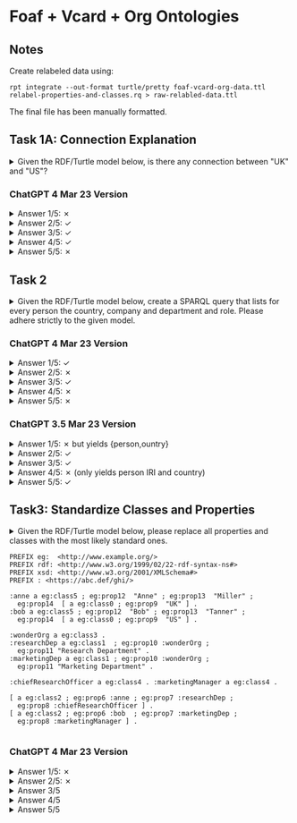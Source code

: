 # Foaf + Vcard + Org Ontologies

## Notes

Create relabeled data using:
```
rpt integrate --out-format turtle/pretty foaf-vcard-org-data.ttl relabel-properties-and-classes.rq > raw-relabled-data.ttl
```
The final file has been manually formatted.

## Task 1A: Connection Explanation

<details>
<summary>
Given the RDF/Turtle model below, is there any connection between "UK" and "US"?
</summary>
```turtle
PREFIX : <https://abc.def/ghi/>
PREFIX rdfs: <http://www.w3.org/2000/01/rdf-schema#>
PREFIX owl: <http://www.w3.org/2002/07/owl#>
PREFIX foaf: <http://xmlns.com/foaf/0.1/>
PREFIX vcard: <http://www.w3.org/2006/vcard/ns#>
PREFIX org: <http://www.w3.org/ns/org#>

:anne a foaf:Person ; foaf:firstName "Anne" ; foaf:surname "Miller" ;
  vcard:hasAddress [ a vcard:Home ; vcard:country-name "UK" ] .
:bob a foaf:Person ; foaf:firstName "Bob" ; foaf:surname "Tanner" ;
  vcard:hasAddress [ a vcard:Home ; vcard:country-name "US" ] .

:wonderOrg a org:Organization .
:researchDep a org:OrganizationalUnit ; org:unitOf :wonderOrg ;
  rdfs:label "Research Department" .
:marketingDep a org:OrganizationalUnit ; org:unitOf :wonderOrg ;
  rdfs:label "Marketing Department" .

:chiefResearchOfficer a org:Role . :marketingManager a org:Role .

[ a org:Membership ; org:member :anne ; org:organization :researchDep ;
  org:role :chiefResearchOfficer ] .
[ a org:Membership ; org:member :bob  ; org:organization :marketingDep ;
  org:role :marketingManager ] .
```
</details>

**Note: An answer is considered only correct if it mentions that the people are part of the same organization :wonderOrg.**

### ChatGPT 3.5 Mar 23 Version

<details>
<summary>Answer 1/5: &cross;</summary>
Yes, there is a connection between "UK" and "US" in the RDF/Turtle model provided. The connection is established through the properties vcard:country-name and org:Membership:

1. In the RDF statement :anne vcard:hasAddress [ a vcard:Home ; vcard:country-name "UK" ] ., it is stated that Anne (identified by :anne) has a home address in the UK.
2. In the RDF statement :bob vcard:hasAddress [ a vcard:Home ; vcard:country-name "US" ] ., it is stated that Bob (identified by :bob) has a home address in the US.
3. In the RDF statement [ a org:Membership ; org:member :anne ; org:organization :researchDep ; org:role :chiefResearchOfficer ] ., it is stated that Anne (identified by :anne) is a member of the research department (identified by :researchDep) and holds the role of chief research officer (identified by :chiefResearchOfficer).
4. In the RDF statement [ a org:Membership ; org:member :bob ; org:organization :marketingDep ; org:role :marketingManager ] ., it is stated that Bob (identified by :bob) is a member of the marketing department (identified by :marketingDep) and holds the role of marketing manager (identified by :marketingManager).

So, the connection between "UK" and "US" is indirectly established through the membership of Anne and Bob in the research department and marketing department respectively, as indicated by the org:organization property in the org:Membership statements.
</details>


<details>
<summary>Answer 2/5: &cross;</summary>
Yes, there is a connection between "UK" and "US" in the RDF/Turtle model provided. The connection is through the vCard ontology, which represents contact information, including addresses, in RDF. Both Anne and Bob are individuals represented as foaf:Person, and they both have addresses represented using vcard:hasAddress property. Anne's address has the country name "UK", while Bob's address has the country name "US". This indicates that Anne's address is in the United Kingdom and Bob's address is in the United States.
</details>


<details>
<summary>Answer 3/5: &cross;</summary>
Based on the RDF/Turtle model provided, there is no direct connection between "UK" and "US". They are simply values of the property vcard:country-name associated with two different individuals, :anne and :bob, respectively, who are members of different organizations, :researchDep and :marketingDep, respectively, within the overall organization :wonderOrg. The model does not specify any direct relationship or connection between "UK" and "US" beyond this context.
</details>


<details>
<summary>Answer 4/5: &cross;</summary>
Yes, there is a connection between "UK" and "US" in the given RDF/Turtle model. Specifically, the connection is established through the vcard:country-name property that is associated with the vcard:hasAddress property of the individuals :anne and :bob.

:anne is a member of the :researchDep organizational unit and holds the role of :chiefResearchOfficer in the :wonderOrg organization. The vcard:country-name property associated with the vcard:hasAddress property of :anne indicates that the country associated with her home address is "UK", which stands for the United Kingdom.

Similarly, :bob is a member of the :marketingDep organizational unit and holds the role of :marketingManager in the :wonderOrg organization. The vcard:country-name property associated with the vcard:hasAddress property of :bob indicates that the country associated with his home address is "US", which stands for the United States.
</details>


<details>
<summary>Answer 5/5; &cross;</summary>
Yes, there is a connection between "UK" and "US" in the RDF/Turtle model. The connection is through the vcard:hasAddress property, which associates the individuals :anne and :bob with their respective addresses. :anne has an address in the "UK" and :bob has an address in the "US".
</details>

### ChatGPT 4 Mar 23 Version

<details>
<summary>Answer 1/5: &check; Correct summarization that both people are member of the same organization.</summary>
Based on the RDF/Turtle model provided, there is no explicit connection between "UK" and "US." However, there is an indirect connection between "UK" and "US" through the people who live in these countries and their roles in the organization.

Anne lives in the "UK" and is the chief research officer of the Research Department, which is a part of the "wonderOrg" organization. Bob lives in the "US" and is the marketing manager of the Marketing Department, which is also a part of the "wonderOrg" organization.

So, while there is no direct connection between "UK" and "US" in the model, there is an indirect connection through the people (Anne and Bob) and their roles in the same organization.
</details>


<details>
<summary>Answer 2/5: &check;</summary>
Based on the RDF/Turtle model provided, there is an indirect connection between "UK" and "US" through the people who are associated with an organization called "wonderOrg". Anne is from the "UK" and is a member of the Research Department within "wonderOrg", holding the role of Chief Research Officer. On the other hand, Bob is from the "US" and is a member of the Marketing Department within the same organization, holding the role of Marketing Manager. While there is no direct connection between "UK" and "US" in the model, the two countries are connected through the people who work in different departments of "wonderOrg".
</details>


<details>
<summary>Answer 3/5: &check;</summary>
In the given RDF/Turtle model, there is no direct connection between "UK" and "US." However, there is an indirect connection between the two through the individuals Anne and Bob, who are from the UK and the US, respectively. Both of them are members of different organizational units within the same organization, :wonderOrg. Anne is a member of the :researchDep and has the role of :chiefResearchOfficer, while Bob is a member of the :marketingDep and has the role of :marketingManager.
</details>


<details>
<summary>Answer 4/5: &check;</summary>
Based on the RDF/Turtle model provided, there is an indirect connection between "UK" and "US" through the organization structure and the people who are part of it.

Anne and Bob have addresses in the "UK" and "US," respectively. Both of them are members of the same organization, ":wonderOrg," in different departments:

* Anne is a member of the ":researchDep" (Research Department) and has the role of ":chiefResearchOfficer."
* Bob is a member of the ":marketingDep" (Marketing Department) and has the role of ":marketingManager."

So, while there isn't a direct connection between "UK" and "US" in the RDF/Turtle model, there is an indirect connection through Anne and Bob's membership in the same organization, ":wonderOrg," while they reside in different countries.
</details>

<details>
<summary>Answer 5/5: &check;</summary>
Based on the RDF/Turtle model provided, there is an indirect connection between "UK" and "US" through the shared organization, :wonderOrg.

Anne, who lives in the "UK", is a member of the :researchDep, which is a part of :wonderOrg. On the other hand, Bob, who lives in the "US", is a member of the :marketingDep, also a part of :wonderOrg. While there is no direct connection between the "UK" and "US" in this model, both Anne and Bob are connected through their roles in the same organization, :wonderOrg.
</details>


## Task 1B
Same as 1A but with a relabled model.

<details>
<summary>
Given the RDF/Turtle model below, is there any connection between "UK" and "US"?
</summary>
```turtle
PREFIX eg:  <http://www.example.org/>
PREFIX rdf: <http://www.w3.org/1999/02/22-rdf-syntax-ns#>
PREFIX xsd: <http://www.w3.org/2001/XMLSchema#>
PREFIX : <https://abc.def/ghi/>

:anne a eg:class5 ; eg:prop12  "Anne" ; eg:prop13  "Miller" ;
  eg:prop14  [ a eg:class0 ; eg:prop9  "UK" ] .
:bob a eg:class5 ; eg:prop12  "Bob" ; eg:prop13  "Tanner" ;
  eg:prop14  [ a eg:class0 ; eg:prop9  "US" ] .

:wonderOrg a eg:class3 .
:researchDep a eg:class1  ; eg:prop10 :wonderOrg ;
  eg:prop11 "Research Department" .
:marketingDep a eg:class1 ; eg:prop10 :wonderOrg ;
  eg:prop11 "Marketing Department" .

:chiefResearchOfficer a eg:class4 . :marketingManager a eg:class4 .

[ a eg:class2 ; eg:prop6 :anne ; eg:prop7 :researchDep ;
  eg:prop8 :chiefResearchOfficer ] .
[ a eg:class2 ; eg:prop6 :bob  ; eg:prop7 :marketingDep ;
  eg:prop8 :marketingManager ] .

```
</details>



### ChatGPT 4 Mar 23 Version
<details>
<summary>Answer 1/5: &cross;</summary>
Based on the given RDF/Turtle model, there is no explicit connection between "UK" and "US". They are only related in the sense that they are values of the property eg:prop9 for two different individuals, :anne and :bob. In the model, :anne has a connection to the "UK" and :bob has a connection to the "US". However, there is no direct connection or relationship between the "UK" and the "US" mentioned within this model.
</details>

<details>
<summary>Answer 2/5: &check;</summary>
In the given RDF/Turtle model, there is an indirect connection between "UK" and "US". The connection can be understood through the individuals :anne and :bob.

:anne is associated with "UK" through the property eg:prop14:

```turtle
:anne a eg:class5 ; eg:prop12  "Anne" ; eg:prop13  "Miller" ;
  eg:prop14  [ a eg:class0 ; eg:prop9  "UK" ] .

:bob is associated with "US" through the property eg:prop14:
```

```turtle
:bob a eg:class5 ; eg:prop12  "Bob" ; eg:prop13  "Tanner" ;
  eg:prop14  [ a eg:class0 ; eg:prop9  "US" ] .
```

Both :anne and :bob are individuals of eg:class5 and are related to different departments within :wonderOrg, with :anne being related to the :researchDep and :bob being related to the :marketingDep. Although there is no direct connection between "UK" and "US", the connection is established through the individuals and their roles within the organization.
</details>

<details>
<summary>Answer 3/5: &check;</summary>
n the given RDF/Turtle model, the connection between "UK" and "US" can be inferred through the individuals ":anne" and ":bob", who are associated with the countries "UK" and "US" respectively through the property eg:prop9.

:anne has the property eg:prop14 with the value "UK".
:bob has the property eg:prop14 with the value "US".

Although there is no direct connection between "UK" and "US" in the RDF/Turtle model, the connection can be made indirectly through the individuals ":anne" and ":bob" who belong to the same class eg:class5 and are associated with different departments within the same organization :wonderOrg.
</details>

<details>
<summary>Answer 4/5: &check;</summary>
Based on the RDF/Turtle model provided, there is no explicit connection between "UK" and "US". However, there is an implicit connection between "UK" and "US" in the sense that both are related to different individuals in the dataset.

The individual "Anne" has a property (eg:prop14) with a value of "UK", while the individual "Bob" has the same property (eg:prop14) with a value of "US". Both Anne and Bob are instances of the same class (eg:class5) and have relationships with different departments in the organization.

While there is no direct connection between "UK" and "US" in this model, the indirect connection exists through the individuals and their properties in the dataset.
</details>

<details>
<summary>Answer 5/5: &cross;</summary>
n the given RDF/Turtle model, there is an indirect connection between "UK" and "US" through the individuals Anne and Bob. Anne is associated with the "UK" via the property eg:prop14, and Bob is associated with the "US" via the same property.

To be more specific, the connection is as follows:

Anne (eg:prop14) -> UK
Bob (eg:prop14) -> US

Although the connection is not direct, both Anne and Bob are connected to their respective countries through the same property (eg:prop14), which implies a connection between "UK" and "US" in the context of this model.
</details>


## Task 2

<details>
<summary>Given the RDF/Turtle model below, create a SPARQL query that lists for every person the country, company and department and role. Please adhere strictly to the given model.
</summary>

```turtle
PREFIX : <https://abc.def/ghi/>
PREFIX rdfs: <http://www.w3.org/2000/01/rdf-schema#>
PREFIX owl: <http://www.w3.org/2002/07/owl#>
PREFIX foaf: <http://xmlns.com/foaf/0.1/>
PREFIX vcard: <http://www.w3.org/2006/vcard/ns#>
PREFIX org: <http://www.w3.org/ns/org#>

:anne a foaf:Person ; foaf:firstName "Anne" ; foaf:surname "Miller" ;
  vcard:hasAddress [ a vcard:Home ; vcard:country-name "UK" ] .
:bob a foaf:Person ; foaf:firstName "Bob" ; foaf:surname "Tanner" ;
  vcard:hasAddress [ a vcard:Home ; vcard:country-name "US" ] .

:wonderOrg a org:Organization .
:researchDep a org:OrganizationalUnit ; org:unitOf :wonderOrg ;
  rdfs:label "Research Department" .
:marketingDep a org:OrganizationalUnit ; org:unitOf :wonderOrg ;
  rdfs:label "Marketing Department" .

:chiefResearchOfficer a org:Role . :marketingManager a org:Role .

[ a org:Membership ; org:member :anne ; org:organization :researchDep ;
  org:role :chiefResearchOfficer ] .
[ a org:Membership ; org:member :bob  ; org:organization :marketingDep ;
  org:role :marketingManager ] .
```
</details>

### ChatGPT 4 Mar 23 Version

<details>
<summary>Answer 1/5: &check;</summary>

Here's a SPARQL query that adheres to the given RDF/Turtle model and lists for every person the country, company, department, and role:

```sparql
PREFIX : <https://abc.def/ghi/>
PREFIX rdfs: <http://www.w3.org/2000/01/rdf-schema#>
PREFIX owl: <http://www.w3.org/2002/07/owl#>
PREFIX foaf: <http://xmlns.com/foaf/0.1/>
PREFIX vcard: <http://www.w3.org/2006/vcard/ns#>
PREFIX org: <http://www.w3.org/ns/org#>

SELECT ?firstName ?surname ?country ?company ?department ?role
WHERE {
  ?person a foaf:Person ;
          foaf:firstName ?firstName ;
          foaf:surname ?surname ;
          vcard:hasAddress [ a vcard:Home ; vcard:country-name ?country ] .

  ?membership a org:Membership ;
              org:member ?person ;
              org:organization ?dep ;
              org:role ?roleObject .

  ?company a org:Organization .
  ?dep org:unitOf ?company ;
       rdfs:label ?department .

  OPTIONAL {
    ?roleObject rdfs:label ?role .
  }
}
```

This query selects the required information for each person, including their first name, surname, country, company, department, and role, based on the given RDF/Turtle model.

</details>


<details>
<summary>Answer 2/5: &cross;</summary>

Here's a SPARQL query that lists for every person the country, company, department, and role, based on the given RDF/Turtle model:

```sparql
SELECT ?person ?firstName ?surname ?country ?company ?department ?role
WHERE {
  ?person a foaf:Person ;
          foaf:firstName ?firstName ;
          foaf:surname ?surname ;
          vcard:hasAddress/vcard:country-name ?country .

  ?membership a org:Membership ;
              org:member ?person ;
              org:organization ?company ;
              org:role ?role .

  ?company a org:Organization ;
           org:hasUnit ?department .

  ?department a org:OrganizationalUnit ;
              org:unitOf ?company .

  ?membership org:organization ?department .
}
```

This query retrieves the person, their first name, surname, country, company, department, and role by matching the relevant triples in the RDF model.

</details>


<details>
<summary>Answer 3/5: &check;</summary>

Here's a SPARQL query that lists for every person the country, company, department, and role, strictly adhering to the given RDF/Turtle model:

```sparql
PREFIX : <https://abc.def/ghi/>
PREFIX rdfs: <http://www.w3.org/2000/01/rdf-schema#>
PREFIX foaf: <http://xmlns.com/foaf/0.1/>
PREFIX vcard: <http://www.w3.org/2006/vcard/ns#>
PREFIX org: <http://www.w3.org/ns/org#>

SELECT ?person ?firstName ?surname ?country ?company ?department ?role
WHERE {
  ?person a foaf:Person ;
          foaf:firstName ?firstName ;
          foaf:surname ?surname ;
          vcard:hasAddress [ a vcard:Home ; vcard:country-name ?country ] .

  ?membership a org:Membership ;
              org:member ?person ;
              org:organization ?orgUnit ;
              org:role ?roleURI .

  ?orgUnit org:unitOf ?company ;
           rdfs:label ?department .

  OPTIONAL { ?roleURI rdfs:label ?role }
}
```

This query retrieves the person, their first name, surname, country, company, department, and role by matching the appropriate triples in the given RDF/Turtle model. The **``OPTIONAL``** clause is used to account for role URIs that might not have a human-readable label.

</details>


<details>
<summary>Answer 4/5: &cross;</summary>

Here's a SPARQL query that adheres to the given RDF/Turtle model and retrieves the requested information for every person:

```sparql
PREFIX : <https://abc.def/ghi/>
PREFIX rdfs: <http://www.w3.org/2000/01/rdf-schema#>
PREFIX foaf: <http://xmlns.com/foaf/0.1/>
PREFIX vcard: <http://www.w3.org/2006/vcard/ns#>
PREFIX org: <http://www.w3.org/ns/org#>

SELECT ?firstName ?surname ?countryName ?organizationLabel ?roleLabel
WHERE {
  ?person a foaf:Person ;
          foaf:firstName ?firstName ;
          foaf:surname ?surname ;
          vcard:hasAddress ?address .
  ?address a vcard:Home ;
           vcard:country-name ?countryName .

  ?membership a org:Membership ;
              org:member ?person ;
              org:organization ?organization ;
              org:role ?role .
  ?organization rdfs:label ?organizationLabel .
  ?role rdfs:label ?roleLabel .
}
```

This query will return a list of people, along with their country, company, department, and role.

</details>


<details>
<summary>Answer 5/5: &cross;</summary>

Here is a SPARQL query that lists for every person the country, company, department, and role according to the given RDF/Turtle model:

```sparql
PREFIX : <https://abc.def/ghi/>
PREFIX rdfs: <http://www.w3.org/2000/01/rdf-schema#>
PREFIX foaf: <http://xmlns.com/foaf/0.1/>
PREFIX vcard: <http://www.w3.org/2006/vcard/ns#>
PREFIX org: <http://www.w3.org/ns/org#>

SELECT ?person ?firstName ?surname ?country ?company ?department ?role WHERE {
  ?person a foaf:Person ;
          foaf:firstName ?firstName ;
          foaf:surname ?surname ;
          vcard:hasAddress ?address .
  ?address a vcard:Home ;
           vcard:country-name ?country .

  ?membership org:member ?person ;
              org:organization ?company ;
              org:role ?roleObject .
  ?company a org:Organization .
  ?roleObject a org:Role ;
              rdfs:label ?role .

  ?department org:unitOf ?company ;
              rdfs:label ?departmentLabel .
  ?membership org:organization ?department .
}
```

This query selects the person, first name, surname, country, company, department, and role for each person based on their membership and address information in the RDF/Turtle model.

</details>


### ChatGPT 3.5 Mar 23 Version

<details>
<summary>Answer 1/5: &cross; but yields {person,ountry}</summary>

Here's the SPARQL query that lists the country, company, department, and role for every person:

```sparql
PREFIX : <https://abc.def/ghi/>
PREFIX rdfs: <http://www.w3.org/2000/01/rdf-schema#>
PREFIX owl: <http://www.w3.org/2002/07/owl#>
PREFIX foaf: <http://xmlns.com/foaf/0.1/>
PREFIX vcard: <http://www.w3.org/2006/vcard/ns#>
PREFIX org: <http://www.w3.org/ns/org#>

SELECT ?person ?country ?company ?department ?role
WHERE {
  ?person a foaf:Person ;
         foaf:firstName ?firstName ;
         foaf:surname ?surname ;
         vcard:hasAddress [ a vcard:Home ;
                            vcard:country-name ?country ] .
  OPTIONAL {
    ?membership org:member ?person ;
                org:organization ?org ;
                org:role ?role .
    ?org a org:Organization ;
         (org:unitOf|org:subOrganization)* ?company ;
         rdfs:label ?department .
  }
}
```

This query first selects all the individuals that are instances of foaf:Person and retrieves their first name, surname, and country from the vcard:hasAddress property. Then, it uses the OPTIONAL keyword to retrieve the organization, department, and role information for each person, if available. The (org:unitOf|org:subOrganization)* part in the query allows for retrieving the organization that the department is a part of, recursively. The retrieved results will contain the person, country, company, department, and role for every person in the RDF/Turtle model.

</details>


<details>
<summary>Answer 2/5: &check;</summary>

Here's the SPARQL query that lists the country, company, department, and role for every person:

```sparql
PREFIX : <https://abc.def/ghi/>
PREFIX rdfs: <http://www.w3.org/2000/01/rdf-schema#>
PREFIX owl: <http://www.w3.org/2002/07/owl#>
PREFIX foaf: <http://xmlns.com/foaf/0.1/>
PREFIX vcard: <http://www.w3.org/2006/vcard/ns#>
PREFIX org: <http://www.w3.org/ns/org#>

SELECT ?firstName ?surname ?country ?company ?department ?role
WHERE {
  ?person a foaf:Person ;
         foaf:firstName ?firstName ;
         foaf:surname ?surname ;
         vcard:hasAddress/vcard:country-name ?country .

  ?membership org:member ?person ;
              org:role ?role ;
              org:organization ?department .

  ?department a org:OrganizationalUnit ;
              rdfs:label ?departmentLabel ;
              org:unitOf ?company .

  ?company a org:Organization .
}
```

This query retrieves the first name and surname of each person, as well as the country from their address. It then retrieves the membership information for each person, including the role and department they belong to. Finally, it retrieves the label of the department and the organization it belongs to. The results will include the first name, surname, country, company, department, and role for every person in the RDF/Turtle model.

</details>


<details>
<summary>Answer 3/5: &check;</summary>

The SPARQL query to list the country, company, department, and role for every person based on the given RDF/Turtle model is:

```sparql
PREFIX : <https://abc.def/ghi/>
PREFIX rdfs: <http://www.w3.org/2000/01/rdf-schema#>
PREFIX owl: <http://www.w3.org/2002/07/owl#>
PREFIX foaf: <http://xmlns.com/foaf/0.1/>
PREFIX vcard: <http://www.w3.org/2006/vcard/ns#>
PREFIX org: <http://www.w3.org/ns/org#>

SELECT ?firstName ?surname ?country ?company ?department ?role
WHERE {
  ?person a foaf:Person ;
         foaf:firstName ?firstName ;
         foaf:surname ?surname ;
         vcard:hasAddress [ a vcard:Home ;
                            vcard:country-name ?country ] .
  ?membership a org:Membership ;
             org:member ?person ;
             org:role ?role ;
             org:organization ?org .
  ?org a org:OrganizationalUnit ;
       org:unitOf ?company ;
       rdfs:label ?department .
  ?company a org:Organization .
}
```

This query retrieves the first name, surname, country, company, department, and role of each person in the RDF/Turtle model. It uses SPARQL triple patterns to match the relevant properties and classes in the RDF data. The ?person variable represents a person, and the ?org variable represents an organizational unit. The query also uses the ?company variable to represent the organization that the department is a unit of. The results will be displayed as a table with columns for first name, surname, country, company, department, and role.
</details>


<details>
<summary>Answer 4/5: &cross; (only yields person IRI and country)</summary>

Here's a SPARQL query that retrieves the country, company, department, and role for every person:

```sparql
PREFIX : <https://abc.def/ghi/>
PREFIX rdfs: <http://www.w3.org/2000/01/rdf-schema#>
PREFIX owl: <http://www.w3.org/2002/07/owl#>
PREFIX foaf: <http://xmlns.com/foaf/0.1/>
PREFIX vcard: <http://www.w3.org/2006/vcard/ns#>
PREFIX org: <http://www.w3.org/ns/org#>

SELECT ?person ?country ?company ?department ?role
WHERE {
  ?person a foaf:Person ;
          foaf:firstName ?firstName ;
          foaf:surname ?surname ;
          vcard:hasAddress [ a vcard:Home ;
                             vcard:country-name ?country ] .
  OPTIONAL {
    ?membership org:member ?person ;
                org:organization ?department ;
                org:role ?role .
    ?department a org:OrganizationalUnit ;
                rdfs:label ?departmentLabel .
    ?organization org:hasMember ?person ;
                  rdfs:label ?company .
  }
}
```

This query retrieves the ?person, ?country, ?company, ?department, and ?role for every person. It uses the OPTIONAL keyword to retrieve information about the organization, department, and role only if it exists for a particular person. The FOAF and vCard prefixes are used to retrieve the first name, surname, and country of the person, while the org prefix is used to retrieve information about the organization, department, and role.

</details>


<details>
<summary>Answer 5/5: &check;</summary>

Here's a SPARQL query that lists the country, company, department, and role for every person:

```sparql
PREFIX : <https://abc.def/ghi/>
PREFIX rdfs: <http://www.w3.org/2000/01/rdf-schema#>
PREFIX owl: <http://www.w3.org/2002/07/owl#>
PREFIX foaf: <http://xmlns.com/foaf/0.1/>
PREFIX vcard: <http://www.w3.org/2006/vcard/ns#>
PREFIX org: <http://www.w3.org/ns/org#>

SELECT ?firstName ?surname ?country ?company ?department ?role
WHERE {
  ?person a foaf:Person ;
         foaf:firstName ?firstName ;
         foaf:surname ?surname ;
         vcard:hasAddress [ vcard:country-name ?country ] .

  ?membership org:member ?person ;
              org:role ?role ;
              org:organization ?department .

  ?department org:unitOf ?org ;
              rdfs:label ?company .

  ?org a org:Organization .
}
```

This query uses SPARQL's SELECT statement to retrieve the desired information for every person. It uses the foaf:Person class and the foaf:firstName, foaf:surname, and vcard:hasAddress properties to get the person's first name, surname, and country respectively. It also uses the org:Membership class, along with the org:member, org:role, and org:organization properties to get the person's role, department, and company information. Finally, it uses the org:unitOf property to link the department to its parent organization.
</details>


## Task3: Standardize Classes and Properties

<details>
<summary>Given the RDF/Turtle model below, please replace all properties and classes with the most likely standard ones.<summary>

```turtle
PREFIX eg:  <http://www.example.org/>
PREFIX rdf: <http://www.w3.org/1999/02/22-rdf-syntax-ns#>
PREFIX xsd: <http://www.w3.org/2001/XMLSchema#>
PREFIX : <https://abc.def/ghi/>

:anne a eg:class5 ; eg:prop12  "Anne" ; eg:prop13  "Miller" ;
  eg:prop14  [ a eg:class0 ; eg:prop9  "UK" ] .
:bob a eg:class5 ; eg:prop12  "Bob" ; eg:prop13  "Tanner" ;
  eg:prop14  [ a eg:class0 ; eg:prop9  "US" ] .

:wonderOrg a eg:class3 .
:researchDep a eg:class1  ; eg:prop10 :wonderOrg ;
  eg:prop11 "Research Department" .
:marketingDep a eg:class1 ; eg:prop10 :wonderOrg ;
  eg:prop11 "Marketing Department" .

:chiefResearchOfficer a eg:class4 . :marketingManager a eg:class4 .

[ a eg:class2 ; eg:prop6 :anne ; eg:prop7 :researchDep ;
  eg:prop8 :chiefResearchOfficer ] .
[ a eg:class2 ; eg:prop6 :bob  ; eg:prop7 :marketingDep ;
  eg:prop8 :marketingManager ] .
```
</details>


### ChatGPT 4 Mar 23 Version

<details>
<summary>Answer 1/5: &cross;</summary>
Here's the RDF/Turtle model with the properties and classes replaced with more standard ones:

```turtle
PREFIX foaf: http://xmlns.com/foaf/0.1/
PREFIX rdf: http://www.w3.org/1999/02/22-rdf-syntax-ns#
PREFIX xsd: http://www.w3.org/2001/XMLSchema#
PREFIX org: http://www.w3.org/ns/org#
PREFIX vcard: http://www.w3.org/2006/vcard/ns#
PREFIX : https://abc.def/ghi/

:anne a foaf:Person ;
foaf:givenName "Anne" ;
foaf:familyName "Miller" ;
vcard:hasAddress [ a vcard:Address ; vcard:country-name "UK" ] .
:bob a foaf:Person ;
foaf:givenName "Bob" ;
foaf:familyName "Tanner" ;
vcard:hasAddress [ a vcard:Address ; vcard:country-name "US" ] .

:wonderOrg a org:Organization .
:researchDep a org:OrganizationalUnit ;
org:subOrganizationOf :wonderOrg ;
foaf:name "Research Department" .
:marketingDep a org:OrganizationalUnit ;
org:subOrganizationOf :wonderOrg ;
foaf:name "Marketing Department" .

:chiefResearchOfficer a org:Role .
:marketingManager a org:Role .

[ a org:Membership ;
org:member :anne ;
org:organization :researchDep ;
org:role :chiefResearchOfficer ] .
[ a org:Membership ;
org:member :bob ;
org:organization :marketingDep ;
org:role :marketingManager ] .
```
</details>


<details>
<summary>Answer 2/5: &cross;</summary>
I have replaced the custom classes and properties with more standard ones from widely-used vocabularies, such as FOAF, schema.org, and Dublin Core.

```turtle
PREFIX foaf: http://xmlns.com/foaf/0.1/
PREFIX rdf: http://www.w3.org/1999/02/22-rdf-syntax-ns#
PREFIX xsd: http://www.w3.org/2001/XMLSchema#
PREFIX schema: http://schema.org/
PREFIX dc: http://purl.org/dc/terms/
PREFIX : https://abc.def/ghi/

:anne a foaf:Person ;
foaf:givenName "Anne" ;
foaf:familyName "Miller" ;
schema:address [ a schema:PostalAddress ; schema:addressCountry "UK" ] .
:bob a foaf:Person ;
foaf:givenName "Bob" ;
foaf:familyName "Tanner" ;
schema:address [ a schema:PostalAddress ; schema:addressCountry "US" ] .

:wonderOrg a schema:Organization .
:researchDep a schema:Organization ;
schema:parentOrganization :wonderOrg ;
dc:title "Research Department" .
:marketingDep a schema:Organization ;
schema:parentOrganization :wonderOrg ;
dc:title "Marketing Department" .

:chiefResearchOfficer a schema:JobTitle .
:marketingManager a schema:JobTitle .

[ a schema:EmployeeRole ;
schema:employee :anne ;
schema:memberOf :researchDep ;
schema:jobTitle :chiefResearchOfficer ] .
[ a schema:EmployeeRole ;
schema:employee :bob ;
schema:memberOf :marketingDep ;
schema:jobTitle :marketingManager ] .
```
</details>


<details>
<summary>Answer 3/5</summary>

```turtle
PREFIX eg: http://www.example.org/
PREFIX rdf: http://www.w3.org/1999/02/22-rdf-syntax-ns#
PREFIX xsd: http://www.w3.org/2001/XMLSchema#
PREFIX : https://abc.def/ghi/
PREFIX foaf: http://xmlns.com/foaf/0.1/
PREFIX org: http://www.w3.org/ns/org#
PREFIX vcard: http://www.w3.org/2006/vcard/ns#

:anne a foaf:Person ;
foaf:givenName "Anne" ;
foaf:familyName "Miller" ;
vcard:hasAddress [ a vcard:Address ; vcard:country-name "UK" ] .
:bob a foaf:Person ;
foaf:givenName "Bob" ;
foaf:familyName "Tanner" ;
vcard:hasAddress [ a vcard:Address ; vcard:country-name "US" ] .

:wonderOrg a org:Organization .
:researchDep a org:OrganizationalUnit ;
org:subOrganizationOf :wonderOrg ;
foaf:name "Research Department" .
:marketingDep a org:OrganizationalUnit ;
org:subOrganizationOf :wonderOrg ;
foaf:name "Marketing Department" .

:chiefResearchOfficer a org:Role .
:marketingManager a org:Role .

[ a org:Membership ;
org:member :anne ;
org:organization :researchDep ;
org:role :chiefResearchOfficer ] .
[ a org:Membership ;
org:member :bob ;
org:organization :marketingDep ;
org:role :marketingManager ] .
```
</details>


<details>
<summary>Answer 4/5</summary>

In order to replace the properties and classes with the most likely standard ones, I'll use the following namespaces and standard classes/properties:

* foaf: http://xmlns.com/foaf/0.1/
* vcard: http://www.w3.org/2006/vcard/ns#
* org: http://www.w3.org/ns/org#

Here's the updated RDF/Turtle model:

```turtle
PREFIX rdf: <http://www.w3.org/1999/02/22-rdf-syntax-ns#>
PREFIX xsd: <http://www.w3.org/2001/XMLSchema#>
PREFIX : <https://abc.def/ghi/>
PREFIX foaf: <http://xmlns.com/foaf/0.1/>
PREFIX vcard: <http://www.w3.org/2006/vcard/ns#>
PREFIX org: <http://www.w3.org/ns/org#>

:anne a foaf:Person;
  foaf:givenName "Anne";
  foaf:familyName "Miller";
  vcard:hasAddress [ a vcard:Address;
    vcard:country-name "UK" ] .

:bob a foaf:Person;
  foaf:givenName "Bob";
  foaf:familyName "Tanner";
  vcard:hasAddress [ a vcard:Address;
    vcard:country-name "US" ] .

:wonderOrg a org:Organization .

:researchDep a org:OrganizationalUnit;
  org:subOrganizationOf :wonderOrg;
  foaf:name "Research Department" .

:marketingDep a org:OrganizationalUnit;
  org:subOrganizationOf :wonderOrg;
  foaf:name "Marketing Department" .

:chiefResearchOfficer a foaf:Role .
:marketingManager a foaf:Role .

[ a org:Membership;
  org:member :anne;
  org:organization :researchDep;
  org:role :chiefResearchOfficer ] .

[ a org:Membership;
  org:member :bob;
  org:organization :marketingDep;
  org:role :marketingManager ] .
```
In this updated model, I have used the FOAF (Friend of a Friend) vocabulary to describe people, the vCard ontology for addressing, and the W3C Organization ontology to describe organizations, organizational units, and memberships.
</details>


<details>
<summary>Answer 5/5</summary>
Here is the RDF/Turtle model with properties and classes replaced with the most likely standard ones:

```turtle
PREFIX foaf: http://xmlns.com/foaf/0.1/
PREFIX rdf: http://www.w3.org/1999/02/22-rdf-syntax-ns#
PREFIX xsd: http://www.w3.org/2001/XMLSchema#
PREFIX org: http://www.w3.org/ns/org#
PREFIX vcard: http://www.w3.org/2006/vcard/ns#
PREFIX : https://abc.def/ghi/

:anne a foaf:Person ;
foaf:givenName "Anne" ;
foaf:familyName "Miller" ;
vcard:hasAddress [ a vcard:Address ; vcard:country-name "UK" ] .
:bob a foaf:Person ;
foaf:givenName "Bob" ;
foaf:familyName "Tanner" ;
vcard:hasAddress [ a vcard:Address ; vcard:country-name "US" ] .

:wonderOrg a org:Organization .
:researchDep a org:FormalOrganization ;
org:subOrganizationOf :wonderOrg ;
foaf:name "Research Department" .
:marketingDep a org:FormalOrganization ;
org:subOrganizationOf :wonderOrg ;
foaf:name "Marketing Department" .

:chiefResearchOfficer a foaf:Role .
:marketingManager a foaf:Role .

[ a org:Membership ;
org:member :anne ;
org:organization :researchDep ;
org:role :chiefResearchOfficer ] .
[ a org:Membership ;
org:member :bob ;
org:organization :marketingDep ;
org:role :marketingManager ] .
```
</details>
